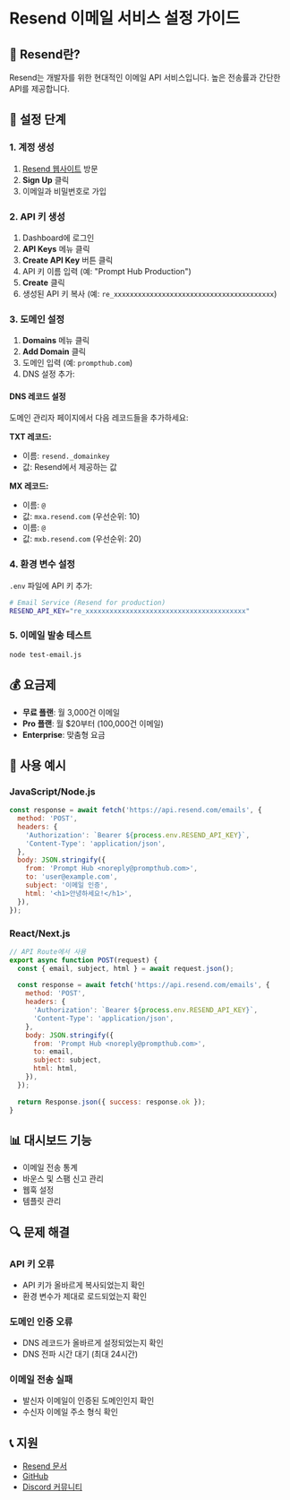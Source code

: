 # Resend 이메일 서비스 설정 가이드

## 📧 Resend란?
Resend는 개발자를 위한 현대적인 이메일 API 서비스입니다. 높은 전송률과 간단한 API를 제공합니다.

## 🚀 설정 단계

### 1. 계정 생성
1. [Resend 웹사이트](https://resend.com) 방문
2. **Sign Up** 클릭
3. 이메일과 비밀번호로 가입

### 2. API 키 생성
1. Dashboard에 로그인
2. **API Keys** 메뉴 클릭
3. **Create API Key** 버튼 클릭
4. API 키 이름 입력 (예: "Prompt Hub Production")
5. **Create** 클릭
6. 생성된 API 키 복사 (예: `re_xxxxxxxxxxxxxxxxxxxxxxxxxxxxxxxxxxxxxxxx`)

### 3. 도메인 설정
1. **Domains** 메뉴 클릭
2. **Add Domain** 클릭
3. 도메인 입력 (예: `prompthub.com`)
4. DNS 설정 추가:

#### DNS 레코드 설정
도메인 관리자 페이지에서 다음 레코드들을 추가하세요:

**TXT 레코드:**
- 이름: `resend._domainkey`
- 값: Resend에서 제공하는 값

**MX 레코드:**
- 이름: `@`
- 값: `mxa.resend.com` (우선순위: 10)
- 이름: `@`
- 값: `mxb.resend.com` (우선순위: 20)

### 4. 환경 변수 설정
`.env` 파일에 API 키 추가:

```bash
# Email Service (Resend for production)
RESEND_API_KEY="re_xxxxxxxxxxxxxxxxxxxxxxxxxxxxxxxxxxxxxxxx"
```

### 5. 이메일 발송 테스트
```bash
node test-email.js
```

## 💰 요금제
- **무료 플랜**: 월 3,000건 이메일
- **Pro 플랜**: 월 $20부터 (100,000건 이메일)
- **Enterprise**: 맞춤형 요금

## 🔧 사용 예시

### JavaScript/Node.js
```javascript
const response = await fetch('https://api.resend.com/emails', {
  method: 'POST',
  headers: {
    'Authorization': `Bearer ${process.env.RESEND_API_KEY}`,
    'Content-Type': 'application/json',
  },
  body: JSON.stringify({
    from: 'Prompt Hub <noreply@prompthub.com>',
    to: 'user@example.com',
    subject: '이메일 인증',
    html: '<h1>안녕하세요!</h1>',
  }),
});
```

### React/Next.js
```javascript
// API Route에서 사용
export async function POST(request) {
  const { email, subject, html } = await request.json();
  
  const response = await fetch('https://api.resend.com/emails', {
    method: 'POST',
    headers: {
      'Authorization': `Bearer ${process.env.RESEND_API_KEY}`,
      'Content-Type': 'application/json',
    },
    body: JSON.stringify({
      from: 'Prompt Hub <noreply@prompthub.com>',
      to: email,
      subject: subject,
      html: html,
    }),
  });
  
  return Response.json({ success: response.ok });
}
```

## 📊 대시보드 기능
- 이메일 전송 통계
- 바운스 및 스팸 신고 관리
- 웹훅 설정
- 템플릿 관리

## 🔍 문제 해결

### API 키 오류
- API 키가 올바르게 복사되었는지 확인
- 환경 변수가 제대로 로드되었는지 확인

### 도메인 인증 오류
- DNS 레코드가 올바르게 설정되었는지 확인
- DNS 전파 시간 대기 (최대 24시간)

### 이메일 전송 실패
- 발신자 이메일이 인증된 도메인인지 확인
- 수신자 이메일 주소 형식 확인

## 📞 지원
- [Resend 문서](https://resend.com/docs)
- [GitHub](https://github.com/resendlabs/resend-node)
- [Discord 커뮤니티](https://discord.gg/resend)

